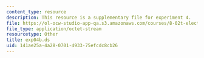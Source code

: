 ```yaml
---
content_type: resource
description: This resource is a supplementary file for experiment 4.
file: https://ol-ocw-studio-app-qa.s3.amazonaws.com/courses/8-02t-electricity-and-magnetism-spring-2005/141ae25a4a280701493375efcdc8cb26_exp04b.ds
file_type: application/octet-stream
resourcetype: Other
title: exp04b.ds
uid: 141ae25a-4a28-0701-4933-75efcdc8cb26
---
```

